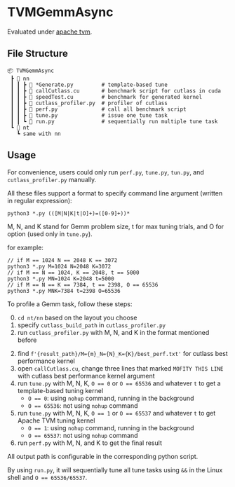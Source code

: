 # TVMGemmAsync

Evaluated under [apache tvm](https://github.com/apache/tvm).

## File Structure

```
📦 TVMGemmAsync
 ┣ 📂 nn
 ┃ ┃ ┣ 📜 *Generate.py         # template-based tune
 ┃ ┃ ┣ 📜 callCutlass.cu       # benchmark script for cutlass in cuda
 ┃ ┃ ┣ 📜 speedTest.cu         # benchmark for generated kernel
 ┃ ┃ ┣ 📜 cutlass_profiler.py  # profiler of cutlass
 ┃ ┃ ┣ 📜 perf.py              # call all benchmark script
 ┃ ┃ ┣ 📜 tune.py              # issue one tune task
 ┃ ┃ ┗ 📜 run.py               # sequentially run multiple tune task
 ┗ 📂 nt
   ┗ same with nn
```

## Usage

For convenience, users could only run `perf.py`, `tune.py`, `tun.py`, and `cutlass_profiler.py` manually.

All these files support a format to specify command line argument (written in regular expression):

```
python3 *.py (([M|N|K|t|O]+)=([0-9]+))*
```

M, N, and K stand for Gemm problem size, t for max tuning trials, and O for option (used only in `tune.py`).

for example:

```
// if M == 1024 N == 2048 K == 3072
python3 *.py M=1024 N=2048 K=3072
// if M == N == 1024, K == 2048, t == 5000
python3 *.py MN=1024 K=2048 t=5000
// if M == N == K == 7384, t == 2398, O == 65536
python3 *.py MNK=7384 t=2398 O=65536
```

To profile a Gemm task, follow these steps:

0) `cd nt/nn` based on the layout you choose
1) specify `cutlass_build_path` in `cutlass_profiler.py`
2) run `cutlass_profiler.py` with M, N, and K in the format mentioned before

2. find `f'{result_path}/M={m}_N={N}_K={K}/best_perf.txt'` for cutlass best performance kernel
3. open `callCutlass.cu`, change three lines that marked `MOFITY THIS LINE` with cutlass best performance kernel argument
4. run `tune.py` with M, N, K,  `O == 0` or `O == 65536`  and whatever `t` to get a template-based tuning kernel
    * `O == 0`: using `nohup` command, running in the background
    * `O == 65536`: not using `nohup` command
5. run `tune.py` with M, N, K, `O == 1` or `O == 65537`  and whatever `t` to get Apache TVM tuning kernel
    * `O == 1`: using `nohup` command, running in the background
    * `O == 65537`: not using `nohup` command
6. run `perf.py` with M, N, and K to get the final result

All output path is configurable in the corresponding python script.

By using `run.py`, it will sequentially tune all tune tasks using `&&` in the Linux shell and `O == 65536/65537`.

